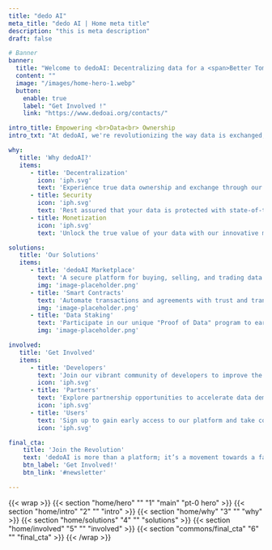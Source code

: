 ```yaml
---
title: "dedo AI"
meta_title: "dedo AI | Home meta title"
description: "this is meta description"
draft: false

# Banner
banner:
  title: "Welcome to dedoAI: Decentralizing data for a <span>Better Tomorrow<span>"
  content: ""
  image: "/images/home-hero-1.webp"
  button:
    enable: true
    label: "Get Involved !"
    link: "https://www.dedoai.org/contacts/"

intro_title: Empowering <br>Data<br> Ownership
intro_txt: "At dedoAI, we're revolutionizing the way data is exchanged, owned, and monetized. Utilizing blockchain technology, we're creating a world where data is accessible, secure, and rightfully owned by its creators. Join us on our mission to democratize data and empower individuals and businesses worldwide."

why:
   title: 'Why dedoAI?'
   items:
      - title: 'Decentralization'
        icon: 'iph.svg'
        text: 'Experience true data ownership and exchange through our decentralized platform.'
      - title: Security
        icon: 'iph.svg'
        text: 'Rest assured that your data is protected with state-of-the-art blockchain security.'
      - title: Monetization
        icon: 'iph.svg'
        text: 'Unlock the true value of your data with our innovative monetization mechanisms.'

solutions:
   title: 'Our Solutions'
   items:
      - title: 'dedoAI Marketplace'
        text: 'A secure platform for buying, selling, and trading data with ease.'
        img: 'image-placeholder.png'
      - title: 'Smart Contracts'
        text: 'Automate transactions and agreements with trust and transparency.'
        img: 'image-placeholder.png'
      - title: 'Data Staking'
        text: 'Participate in our unique "Proof of Data" program to earn rewards for contributing data.'
        img: 'image-placeholder.png'

involved:
   title: 'Get Involved'
   items:
      - title: 'Developers'
        text: 'Join our vibrant community of developers to improve the dedoAI ecosystem.'
        icon: 'iph.svg'
      - title: 'Partners'
        text: 'Explore partnership opportunities to accelerate data democratization.'
        icon: 'iph.svg'
      - title: 'Users'
        text: 'Sign up to gain early access to our platform and take control of your data today.'
        icon: 'iph.svg'

final_cta:
    title: 'Join the Revolution'
    text: 'dedoAI is more than a platform; it’s a movement towards a fairer, more transparent data economy. Be part of the change.'
    btn_label: 'Get Involved!'
    btn_link: '#newsletter'

---
```


{{< wrap >}}
{{< section "home/hero" "" "1" "main" "pt-0 hero" >}}
{{< section "home/intro" "2" "" "intro" >}}
{{< section "home/why" "3" "" "why" >}}
{{< section "home/solutions" "4" "" "solutions" >}}
{{< section "home/involved" "5" "" "involved" >}} <!-- -->
{{< section "commons/final_cta" "6" "" "final_cta" >}}
{{< /wrap >}}

<!-- Sections to add:
### Latest News

Stay updated with the latest advancements, partnerships, and opportunities at dedoAI. [Link to News page](#)

### Featured Partners

- **Tech Innovations Ltd.**: 
- **Green Solutions Inc.**: 
- **HealthData Corp.**: 

### Contact Us

Have questions or ideas? We'd love to hear from you. [Link to Contact page](#)

-->
